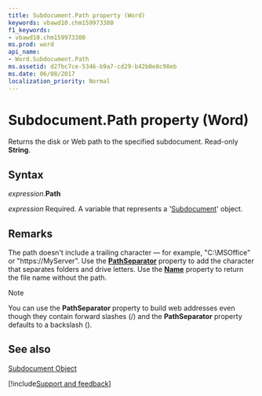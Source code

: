 ```yaml
---
title: Subdocument.Path property (Word)
keywords: vbawd10.chm159973380
f1_keywords:
- vbawd10.chm159973380
ms.prod: word
api_name:
- Word.Subdocument.Path
ms.assetid: d27bc7ce-5346-b9a7-cd29-b42b0e8c98eb
ms.date: 06/08/2017
localization_priority: Normal
---
```



# Subdocument.Path property (Word)

Returns the disk or Web path to the specified subdocument. Read-only  **String**.


## Syntax

_expression_.**Path**

_expression_ Required. A variable that represents a '[Subdocument](Word.Subdocument.md)' object.


## Remarks

The path doesn't include a trailing character — for example, "C:\MSOffice" or "https://MyServer". Use the  **[PathSeparator](Word.Application.PathSeparator.md)** property to add the character that separates folders and drive letters. Use the **[Name](Word.Subdocument.Name.md)** property to return the file name without the path.


> [!NOTE] 
> You can use the  **PathSeparator** property to build web addresses even though they contain forward slashes (/) and the **PathSeparator** property defaults to a backslash (\).


## See also


[Subdocument Object](Word.Subdocument.md)

[!include[Support and feedback](~/includes/feedback-boilerplate.md)]